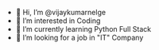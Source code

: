 - 👋 Hi, I’m @vijaykumarnelge
- 👀 I’m interested in Coding
- 🌱 I’m currently learning Python Full Stack
- 💞️ I’m looking for a job in "IT" Company

<!---
vijaykumarnelge/vijaykumarnelge is a ✨ special ✨ repository because its `README.md` (this file) appears on your GitHub profile.
You can click the Preview link to take a look at your changes.
--->
